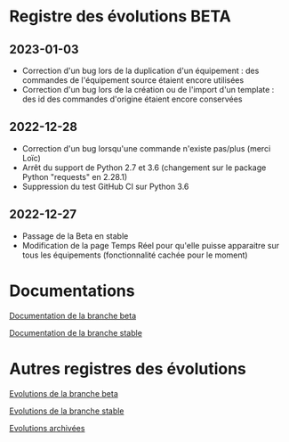 # Registre des évolutions BETA

## 2023-01-03
- Correction d'un bug lors de la duplication d'un équipement : des commandes de l'équipement source étaient encore utilisées
- Correction d'un bug lors de la création ou de l'import d'un template : des id des commandes d'origine étaient encore conservées

## 2022-12-28
- Correction d'un bug lorsqu'une commande n'existe pas/plus (merci Loïc)
- Arrêt du support de Python 2.7 et 3.6 (changement sur le package Python "requests" en 2.28.1)
- Suppression du test GitHub CI sur Python 3.6


## 2022-12-27
- Passage de la Beta en stable
- Modification de la page Temps Réel pour qu'elle puisse apparaitre sur tous les équipements (fonctionnalité cachée pour le moment)


# Documentations

[Documentation de la branche beta](index_beta)

[Documentation de la branche stable](index)


# Autres registres des évolutions

[Evolutions de la branche beta](changelog_beta)

[Evolutions de la branche stable](changelog)

[Evolutions archivées](changelog_archived)
